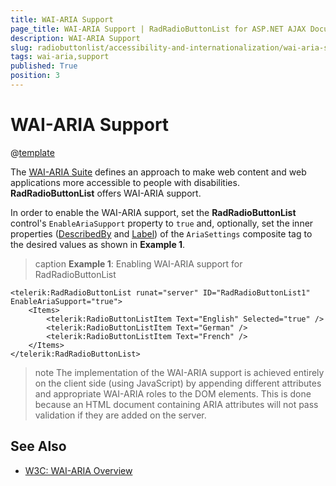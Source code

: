 ```yaml
---
title: WAI-ARIA Support
page_title: WAI-ARIA Support | RadRadioButtonList for ASP.NET AJAX Documentation
description: WAI-ARIA Support
slug: radiobuttonlist/accessibility-and-internationalization/wai-aria-support
tags: wai-aria,support
published: True
position: 3
---
```


# WAI-ARIA Support

@[template](/_templates/common/wai-aria-templates.md#intro "control: RadRadioButtonList")

The [WAI-ARIA Suite](https://www.w3.org/WAI/intro/aria) defines an approach to make web content and web applications more accessible to people with disabilities. **RadRadioButtonList** offers WAI-ARIA support.

In order to enable the WAI-ARIA support, set the **RadRadioButtonList** control's `EnableAriaSupport` property to `true` and, optionally, set the inner properties ([DescribedBy](https://www.w3.org/TR/wai-aria/states_and_properties#aria-describedby) and [Label](https://www.w3.org/TR/wai-aria/states_and_properties#aria-label)) of the `AriaSettings` composite tag to the desired values as shown in **Example 1**.

>caption **Example 1**: Enabling WAI-ARIA support for RadRadioButtonList

````ASP.NET
<telerik:RadRadioButtonList runat="server" ID="RadRadioButtonList1" EnableAriaSupport="true">
    <Items>
        <telerik:RadioButtonListItem Text="English" Selected="true" />
        <telerik:RadioButtonListItem Text="German" />
        <telerik:RadioButtonListItem Text="French" />
    </Items>
</telerik:RadRadioButtonList>
````

>note The implementation of the WAI-ARIA support is achieved entirely on the client side (using JavaScript) by appending different attributes and appropriate WAI-ARIA roles to the DOM elements. This is done because an HTML document containing ARIA attributes will not pass validation if they are added on the server.




## See Also

 * [W3C: WAI-ARIA Overview](https://www.w3.org/WAI/intro/aria)


